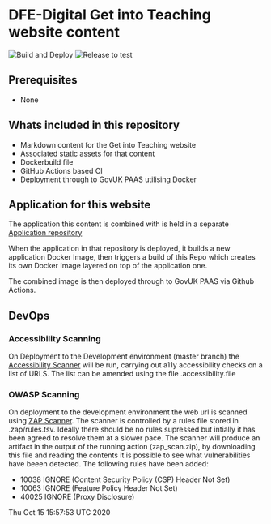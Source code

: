  #  DFE-Digital Get into Teaching website content

![Build and Deploy](https://github.com/DFE-Digital/get-into-teaching-content/workflows/Build%20and%20Deploy/badge.svg)
![Release to test](https://github.com/DFE-Digital/get-into-teaching-content/workflows/Release%20to%20test/badge.svg)

## Prerequisites
- None

## Whats included in this repository

- Markdown content for the Get into Teaching website
- Associated static assets for that content
- Dockerbuild file
- GitHub Actions based CI
- Deployment through to GovUK PAAS utilising Docker

## Application for this website

The application this content is combined with is held in a separate [Application repository](https://github.com/DFE-Digital/get-into-teaching-app)

When the application in that repository is deployed, it builds a new application 
Docker Image, then triggers a build of this Repo which creates its own Docker 
Image layered on top of the application one.

The combined image is then deployed through to GovUK PAAS via Github Actions.

## DevOps

### Accessibility Scanning
On Deployment to the Development environment (master branch) the [Accessibility Scanner](https://github.com/DFE-Digital/accessibility-scanner) will be run, carrying out a11y accessibility checks on a list of URLS. The list can be amended using the file .accessibility.file

### OWASP Scanning
On deployment to the development environment the web url is scanned using [ZAP Scanner](https://github.com/marketplace/actions/owasp-zap-full-scan). The scanner is controlled by a rules file stored in .zap/rules.tsv.   Ideally there should be no rules supressed but intially it has been agreed to resolve them at a slower pace. The scanner will produce an artifact in the output of the running action (zap_scan.zip), by downloading this file and reading the contents it is possible to see what vulnerabilities have beeen detected.
The following rules have been added:
- 10038	IGNORE	(Content Security Policy (CSP) Header Not Set)
- 10063	IGNORE	(Feature Policy Header Not Set)
- 40025	IGNORE	(Proxy Disclosure)

Thu Oct 15 15:57:53 UTC 2020
